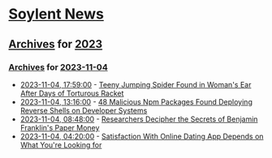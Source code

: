 # [Soylent News](../../../README.md)

## [Archives](../../index.md) for [2023](../index.md)

### [Archives](../../index.md) for [2023-11-04](index.md)

* [2023-11-04, 17:59:00](https://soylentnews.org/article.pl?sid=23/11/04/0330232&from=rss) - [Teeny Jumping Spider Found in Woman's Ear After Days of Torturous Racket](https://soylentnews.org/article.pl?sid=23/11/04/0330232&from=rss)
* [2023-11-04, 13:16:00](https://soylentnews.org/article.pl?sid=23/11/04/0215232&from=rss) - [48 Malicious Npm Packages Found Deploying Reverse Shells on Developer Systems](https://soylentnews.org/article.pl?sid=23/11/04/0215232&from=rss)
* [2023-11-04, 08:48:00](https://soylentnews.org/article.pl?sid=23/11/04/029232&from=rss) - [Researchers Decipher the Secrets of Benjamin Franklin's Paper Money](https://soylentnews.org/article.pl?sid=23/11/04/029232&from=rss)
* [2023-11-04, 04:20:00](https://soylentnews.org/article.pl?sid=23/11/03/053204&from=rss) - [Satisfaction With Online Dating App Depends on What You're Looking for](https://soylentnews.org/article.pl?sid=23/11/03/053204&from=rss)
